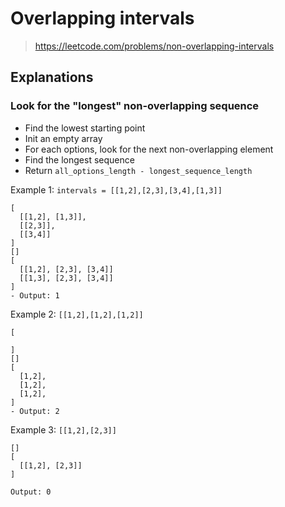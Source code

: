 # Overlapping intervals

> https://leetcode.com/problems/non-overlapping-intervals

## Explanations

### Look for the "longest" non-overlapping sequence

- Find the lowest starting point
- Init an empty array
- For each options, look for the next non-overlapping element
- Find the longest sequence
- Return `all_options_length - longest_sequence_length`

Example 1: `intervals = [[1,2],[2,3],[3,4],[1,3]]`
```
[
  [[1,2], [1,3]],
  [[2,3]],
  [[3,4]]
]
[]
[
  [[1,2], [2,3], [3,4]]
  [[1,3], [2,3], [3,4]]
]
- Output: 1
```

Example 2: `[[1,2],[1,2],[1,2]]`
```
[
  
]
[]
[
  [1,2],
  [1,2],
  [1,2],
]
- Output: 2
```

Example 3: `[[1,2],[2,3]]`
```
[]
[
  [[1,2], [2,3]]
]

Output: 0
```
